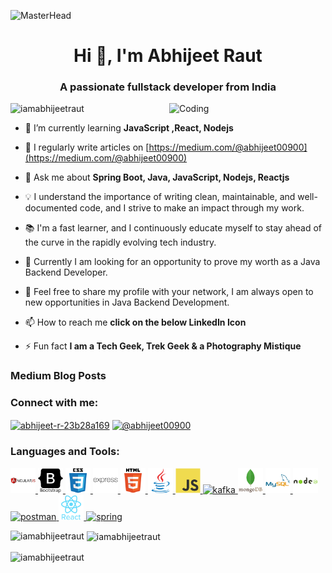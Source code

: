![MasterHead](https://miro.medium.com/max/1400/1*yw0TnheAGN-LPneDaTlaxw.gif)
<h1 align="center">Hi 👋, I'm Abhijeet Raut</h1>
<h3 align="center">A passionate fullstack developer from India</h3>
<img align="right" alt="Coding" width="250" src="https://cdn.sanity.io/images/ordgikwe/production/a830c5182852e35bcd0dc07b90122f07ecd15f48-700x525.gif?w=700&h=525&auto=format">

<p align="left"> <img src="https://komarev.com/ghpvc/?username=iamabhijeetraut&label=Profile%20views&color=0e75b6&style=flat" alt="iamabhijeetraut" /> </p>

- 🌱 I’m currently learning **JavaScript ,React, Nodejs**

- 📝 I regularly write articles on [https://medium.com/@abhijeet00900](https://medium.com/@abhijeet00900)

- 💬 Ask me about **Spring Boot, Java, JavaScript, Nodejs, Reactjs**

- 💡 I understand the importance of writing clean, maintainable, and well-documented code, and I strive to make an impact through my work.

- 📚 I'm a fast learner, and I continuously educate myself to stay ahead of the curve in the rapidly evolving tech industry.

- 💼 Currently I am looking for an opportunity to prove my worth as a Java Backend Developer.

- 💼 Feel free to share my profile with your network, I am always open to new opportunities in Java Backend Development.

- 📫 How to reach me **click on the below LinkedIn Icon**

- ⚡ Fun fact **I am a Tech Geek, Trek Geek & a Photography Mistique**


### Medium Blog Posts
<!-- BLOG-POST-LIST:START -->
<!-- BLOG-POST-LIST:END -->


<h3 align="left">Connect with me:</h3>
<p align="left">
<a href="https://linkedin.com/in/abhijeet-r-23b28a169" target="blank"><img align="center" src="https://raw.githubusercontent.com/rahuldkjain/github-profile-readme-generator/master/src/images/icons/Social/linked-in-alt.svg" alt="abhijeet-r-23b28a169" height="30" width="40" /></a>
<a href="https://medium.com/@abhijeet00900" target="blank"><img align="center" src="https://raw.githubusercontent.com/rahuldkjain/github-profile-readme-generator/master/src/images/icons/Social/medium.svg" alt="@abhijeet00900" height="30" width="40" /></a>
</p>

<h3 align="left">Languages and Tools:</h3>
<p align="left"> <a href="https://angular.io" target="_blank" rel="noreferrer"> <img src="https://raw.githubusercontent.com/devicons/devicon/master/icons/angularjs/angularjs-original-wordmark.svg" alt="angularjs" width="40" height="40"/> </a> <a href="https://getbootstrap.com" target="_blank" rel="noreferrer"> <img src="https://raw.githubusercontent.com/devicons/devicon/master/icons/bootstrap/bootstrap-plain-wordmark.svg" alt="bootstrap" width="40" height="40"/> </a> <a href="https://www.w3schools.com/css/" target="_blank" rel="noreferrer"> <img src="https://raw.githubusercontent.com/devicons/devicon/master/icons/css3/css3-original-wordmark.svg" alt="css3" width="40" height="40"/> </a> <a href="https://expressjs.com" target="_blank" rel="noreferrer"> <img src="https://raw.githubusercontent.com/devicons/devicon/master/icons/express/express-original-wordmark.svg" alt="express" width="40" height="40"/> </a> <a href="https://www.w3.org/html/" target="_blank" rel="noreferrer"> <img src="https://raw.githubusercontent.com/devicons/devicon/master/icons/html5/html5-original-wordmark.svg" alt="html5" width="40" height="40"/> </a> <a href="https://www.java.com" target="_blank" rel="noreferrer"> <img src="https://raw.githubusercontent.com/devicons/devicon/master/icons/java/java-original.svg" alt="java" width="40" height="40"/> </a> <a href="https://developer.mozilla.org/en-US/docs/Web/JavaScript" target="_blank" rel="noreferrer"> <img src="https://raw.githubusercontent.com/devicons/devicon/master/icons/javascript/javascript-original.svg" alt="javascript" width="40" height="40"/> </a> <a href="https://kafka.apache.org/" target="_blank" rel="noreferrer"> <img src="https://www.vectorlogo.zone/logos/apache_kafka/apache_kafka-icon.svg" alt="kafka" width="40" height="40"/> </a> <a href="https://www.mongodb.com/" target="_blank" rel="noreferrer"> <img src="https://raw.githubusercontent.com/devicons/devicon/master/icons/mongodb/mongodb-original-wordmark.svg" alt="mongodb" width="40" height="40"/> </a> <a href="https://www.mysql.com/" target="_blank" rel="noreferrer"> <img src="https://raw.githubusercontent.com/devicons/devicon/master/icons/mysql/mysql-original-wordmark.svg" alt="mysql" width="40" height="40"/> </a> <a href="https://nodejs.org" target="_blank" rel="noreferrer"> <img src="https://raw.githubusercontent.com/devicons/devicon/master/icons/nodejs/nodejs-original-wordmark.svg" alt="nodejs" width="40" height="40"/> </a> <a href="https://postman.com" target="_blank" rel="noreferrer"> <img src="https://www.vectorlogo.zone/logos/getpostman/getpostman-icon.svg" alt="postman" width="40" height="40"/> </a> <a href="https://reactjs.org/" target="_blank" rel="noreferrer"> <img src="https://raw.githubusercontent.com/devicons/devicon/master/icons/react/react-original-wordmark.svg" alt="react" width="40" height="40"/> </a> <a href="https://spring.io/" target="_blank" rel="noreferrer"> <img src="https://www.vectorlogo.zone/logos/springio/springio-icon.svg" alt="spring" width="40" height="40"/> </a> </p>

<p><img align="left" src="https://github-readme-stats.vercel.app/api/top-langs?username=iamabhijeetraut&show_icons=true&locale=en&layout=compact" alt="iamabhijeetraut" /></p>

<p>&nbsp;<img align="center" src="https://github-readme-stats.vercel.app/api?username=iamabhijeetraut&show_icons=true&locale=en" alt="iamabhijeetraut" /></p>

<p><img align="center" src="https://github-readme-streak-stats.herokuapp.com/?user=iamabhijeetraut&" alt="iamabhijeetraut" /></p>
